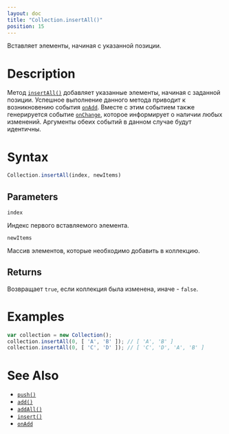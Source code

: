 ```yaml
---
layout: doc
title: "Collection.insertAll()"
position: 15
---
```


Вставляет элементы, начиная с указанной позиции.

# Description

Метод [`insertAll()`](../Collection.insertAll/) добавляет указанные элементы, начиная с заданной позиции.
Успешное выполнение данного метода приводит к возникновению события [`onAdd`](../Collection.onAdd/).
Вместе с этим событием также генерируется событие [`onChange`](../Collection.onChange/), которое
информирует о наличии любых изменений. Аргументы обеих событий в данном случае будут идентичны.

# Syntax

```js
Collection.insertAll(index, newItems)
```

## Parameters

`index`

Индекс первого вставляемого элемента.

`newItems`

Массив элементов, которые необходимо добавить в коллекцию.

## Returns

Возвращает `true`, если коллекция была изменена, иначе - `false`.

# Examples

```js
var collection = new Collection();
collection.insertAll(0, [ 'A', 'B' ]); // [ 'A', 'B' ]
collection.insertAll(0, [ 'C', 'D' ]); // [ 'C', 'D', 'A', 'B' ]
```

# See Also

* [`push()`](../Collection.push/)
* [`add()`](../Collection.add/)
* [`addAll()`](../Collection.addAll/)
* [`insert()`](../Collection.insert/)
* [`onAdd`](../Collection.onAdd/)

